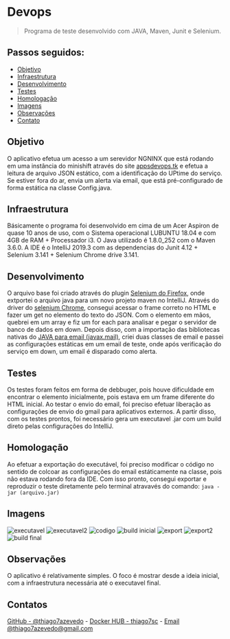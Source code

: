 # Devops

> Programa de teste desenvolvido com JAVA, Maven, Junit e Selenium.

## Passos seguidos:

* [Objetivo](#Objetivo)
* [Infraestrutura](#Infraestrutura)
* [Desenvolvimento](#Desenvolvimento)
* [Testes](#Testes)
* [Homologação](#Homologação)
* [Imagens](#Imagens)
* [Observações](#Observações)
* [Contato](#Contato)

## Objetivo

  O aplicativo efetua um acesso a um serevidor NGNINX que está rodando em uma instância do minishift através do site [appsdevops.tk](http://appsdevops.tk) e efetua a leitura de arquivo JSON estático, com a identificação do UPtime do serviço. Se estiver fora do ar, envia um alerta via email, que está pré-configurado de forma estática na classe Config.java.

## Infraestrutura

  Básicamente o programa foi desenvolvido em cima de um Acer Aspiron de quase 10 anos de uso, com o Sistema operacional LUBUNTU 18.04 e com 4GB de RAM + Processador i3. O Java utilizado é 1.8.0_252 com o Maven 3.6.0.
A IDE é o IntelliJ 2019.3 com as dependencias do Junit 4.12 + Selenium 3.141 + Selenium Chrome drive 3.141.

## Desenvolvimento

  O arquivo base foi criado através do plugin [Selenium do Firefox](https://addons.mozilla.org/pt-BR/firefox/addon/selenium-ide/), onde extportei o arquivo java para um novo projeto maven no IntelliJ.
Através do driver do [selenium Chrome](https://mvnrepository.com/artifact/org.seleniumhq.selenium/selenium-chrome-driver), consegui acessar o frame correto no HTML e fazer um get no elemento do texto do JSON. Com o elemento em mãos, quebrei em um array e fiz um for each para analisar e pegar o servidor de banco de dados em down.
Depois disso, com a importação das bibliotecas nativas do [JAVA para email (javax.mail)](https://javaee.github.io/javamail/), criei duas classes de email e passei as configurações estáticas em um email de teste, onde após verificação do serviço em down, um email é disparado como alerta.


## Testes

  Os testes foram feitos em forma de debbuger, pois houve dificuldade em encontrar o elemento inicialmente, pois estava em um frame diferente do HTML inicial. Ao testar o envio do email, foi preciso efetuar liberação as configurações de envio do gmail para aplicativos externos. A partir disso, com os testes prontos, foi necessário gera um executavel .jar com um build direto pelas configurações do IntelliJ.

## Homologação

  Ao efetuar a exportação do executável, foi preciso modificar o código no sentido de colcoar as configurações do email estáticamente na classe, pois não estava rodando fora da IDE. Com isso pronto, consegui exportar e reproduzir o teste diretamente pelo terminal atravavés do comando:
  `java -jar (arquivo.jar)`
  
## Imagens

![executavel](https://user-images.githubusercontent.com/53309633/85975456-7e24a400-b9ae-11ea-8ba2-c0aa58b32109.png)
![executavel2](https://user-images.githubusercontent.com/53309633/85975483-8da3ed00-b9ae-11ea-9e76-78793db153db.png)
![codigo](https://user-images.githubusercontent.com/53309633/85975491-9694be80-b9ae-11ea-817b-f94a9be7b58d.png)
![build inicial](https://user-images.githubusercontent.com/53309633/85975492-9c8a9f80-b9ae-11ea-819a-f82e725c4499.png)
![export](https://user-images.githubusercontent.com/53309633/85975500-a3191700-b9ae-11ea-8531-5ff048dd7e86.png)
![export2](https://user-images.githubusercontent.com/53309633/85975506-a90ef800-b9ae-11ea-90f0-fd551bc9d407.png)
![build final](https://user-images.githubusercontent.com/53309633/85975513-add3ac00-b9ae-11ea-8d10-07df49673c10.png)
  
## Observações

  O aplicativo é relativamente simples. O foco é mostrar desde a ideia inicial, com a infraestrutura necessária até o executavel final. 
  
## Contatos

[GitHub - @thiago7azevedo](https://github.com/thiago7azevedo) - [Docker HUB - thiago7sc](https://hub.docker.com/u/thiago7sc) - [Email @thiago7azevedo@gmail.com](www.gmail.com)
